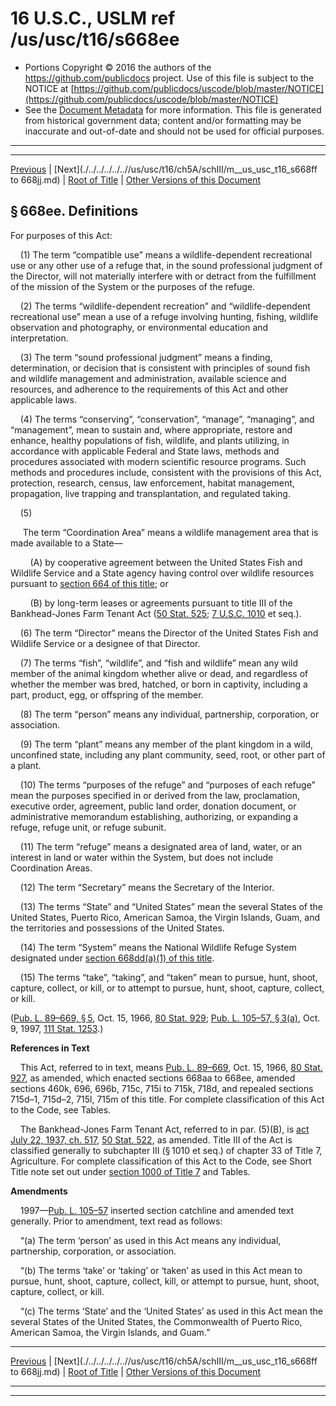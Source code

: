 ---
---

# 16 U.S.C., USLM ref /us/usc/t16/s668ee

* Portions Copyright © 2016 the authors of the https://github.com/publicdocs project.
  Use of this file is subject to the NOTICE at [https://github.com/publicdocs/uscode/blob/master/NOTICE](https://github.com/publicdocs/uscode/blob/master/NOTICE)
* See the [Document Metadata](././../../../../..//README.md) for more information.
  This file is generated from historical government data; content and/or formatting may be inaccurate and out-of-date and should not be used for official purposes.

----------
----------

[Previous](./../../../../..//us/usc/t16/ch5A/schIII/m__us_usc_t16_s668dd.md) | [Next](./../../../../..//us/usc/t16/ch5A/schIII/m__us_usc_t16_s668ff to 668jj.md) | [Root of Title](./../../../../../) | [Other Versions of this Document](https://publicdocs.github.io/go/links?ns=uslm&ref=%2Fus%2Fusc%2Ft16%2Fs668ee)

## § 668ee. Definitions

For purposes of this Act:

    (1) The term “compatible use” means a wildlife-dependent recreational use or any other use of a refuge that, in the sound professional judgment of the Director, will not materially interfere with or detract from the fulfillment of the mission of the System or the purposes of the refuge.

    (2) The terms “wildlife-dependent recreation” and “wildlife-dependent recreational use” mean a use of a refuge involving hunting, fishing, wildlife observation and photography, or environmental education and interpretation.

    (3) The term “sound professional judgment” means a finding, determination, or decision that is consistent with principles of sound fish and wildlife management and administration, available science and resources, and adherence to the requirements of this Act and other applicable laws.

    (4) The terms “conserving”, “conservation”, “manage”, “managing”, and “management”, mean to sustain and, where appropriate, restore and enhance, healthy populations of fish, wildlife, and plants utilizing, in accordance with applicable Federal and State laws, methods and procedures associated with modern scientific resource programs. Such methods and procedures include, consistent with the provisions of this Act, protection, research, census, law enforcement, habitat management, propagation, live trapping and transplantation, and regulated taking.

    (5)

     The term “Coordination Area” means a wildlife management area that is made available to a State—

        (A) by cooperative agreement between the United States Fish and Wildlife Service and a State agency having control over wildlife resources pursuant to [section 664 of this title][/us/usc/t16/s664]; or

        (B) by long-term leases or agreements pursuant to title III of the Bankhead-Jones Farm Tenant Act ([50 Stat. 525][/us/stat/50/525]; [7 U.S.C. 1010][/us/usc/t7/s1010] et seq.).

    (6) The term “Director” means the Director of the United States Fish and Wildlife Service or a designee of that Director.

    (7) The terms “fish”, “wildlife”, and “fish and wildlife” mean any wild member of the animal kingdom whether alive or dead, and regardless of whether the member was bred, hatched, or born in captivity, including a part, product, egg, or offspring of the member.

    (8) The term “person” means any individual, partnership, corporation, or association.

    (9) The term “plant” means any member of the plant kingdom in a wild, unconfined state, including any plant community, seed, root, or other part of a plant.

    (10) The terms “purposes of the refuge” and “purposes of each refuge” mean the purposes specified in or derived from the law, proclamation, executive order, agreement, public land order, donation document, or administrative memorandum establishing, authorizing, or expanding a refuge, refuge unit, or refuge subunit.

    (11) The term “refuge” means a designated area of land, water, or an interest in land or water within the System, but does not include Coordination Areas.

    (12) The term “Secretary” means the Secretary of the Interior.

    (13) The terms “State” and “United States” mean the several States of the United States, Puerto Rico, American Samoa, the Virgin Islands, Guam, and the territories and possessions of the United States.

    (14) The term “System” means the National Wildlife Refuge System designated under [section 668dd(a)(1) of this title][/us/usc/t16/s668dd/a/1].

    (15) The terms “take”, “taking”, and “taken” mean to pursue, hunt, shoot, capture, collect, or kill, or to attempt to pursue, hunt, shoot, capture, collect, or kill.

([Pub. L. 89–669, § 5][/us/pl/89/669/s5], Oct. 15, 1966, [80 Stat. 929][/us/stat/80/929]; [Pub. L. 105–57, § 3(a)][/us/pl/105/57/s3/a], Oct. 9, 1997, [111 Stat. 1253][/us/stat/111/1253].)

 __References in Text__ 

    This Act, referred to in text, means [Pub. L. 89–669][/us/pl/89/669], Oct. 15, 1966, [80 Stat. 927][/us/stat/80/927], as amended, which enacted sections 668aa to 668ee, amended sections 460k, 696, 696b, 715c, 715i to 715k, 718d, and repealed sections 715d–1, 715d–2, 715l, 715m of this title. For complete classification of this Act to the Code, see Tables.

    The Bankhead-Jones Farm Tenant Act, referred to in par. (5)(B), is [act July 22, 1937, ch. 517][/us/act/1937-07-22/ch517], [50 Stat. 522][/us/stat/50/522], as amended. Title III of the Act is classified generally to subchapter III (§ 1010 et seq.) of chapter 33 of Title 7, Agriculture. For complete classification of this Act to the Code, see Short Title note set out under [section 1000 of Title 7][/us/usc/t7/s1000] and Tables.

 __Amendments__ 

    1997—[Pub. L. 105–57][/us/pl/105/57] inserted section catchline and amended text generally. Prior to amendment, text read as follows:

    “(a) The term ‘person’ as used in this Act means any individual, partnership, corporation, or association.

    “(b) The terms ‘take’ or ‘taking’ or ‘taken’ as used in this Act mean to pursue, hunt, shoot, capture, collect, kill, or attempt to pursue, hunt, shoot, capture, collect, or kill.

    “(c) The terms ‘State’ and the ‘United States’ as used in this Act mean the several States of the United States, the Commonwealth of Puerto Rico, American Samoa, the Virgin Islands, and Guam.”

----------

[Previous](./../../../../..//us/usc/t16/ch5A/schIII/m__us_usc_t16_s668dd.md) | [Next](./../../../../..//us/usc/t16/ch5A/schIII/m__us_usc_t16_s668ff to 668jj.md) | [Root of Title](./../../../../../) | [Other Versions of this Document](https://publicdocs.github.io/go/links?ns=uslm&ref=%2Fus%2Fusc%2Ft16%2Fs668ee)

----------
----------

[/us/usc/t16/s664]: https://publicdocs.github.io/go/links?ns=uslm&ref=%2Fus%2Fusc%2Ft16%2Fs664
[/us/stat/50/525]: https://publicdocs.github.io/go/links?ns=uslm&ref=%2Fus%2Fstat%2F50%2F525
[/us/usc/t7/s1010]: https://publicdocs.github.io/go/links?ns=uslm&ref=%2Fus%2Fusc%2Ft7%2Fs1010
[/us/usc/t16/s668dd/a/1]: https://publicdocs.github.io/go/links?ns=uslm&ref=%2Fus%2Fusc%2Ft16%2Fs668dd%2Fa%2F1
[/us/pl/89/669/s5]: https://publicdocs.github.io/go/links?ns=uslm&ref=%2Fus%2Fpl%2F89%2F669%2Fs5
[/us/stat/80/929]: https://publicdocs.github.io/go/links?ns=uslm&ref=%2Fus%2Fstat%2F80%2F929
[/us/pl/105/57/s3/a]: https://publicdocs.github.io/go/links?ns=uslm&ref=%2Fus%2Fpl%2F105%2F57%2Fs3%2Fa
[/us/stat/111/1253]: https://publicdocs.github.io/go/links?ns=uslm&ref=%2Fus%2Fstat%2F111%2F1253
[/us/pl/89/669]: https://publicdocs.github.io/go/links?ns=uslm&ref=%2Fus%2Fpl%2F89%2F669
[/us/stat/80/927]: https://publicdocs.github.io/go/links?ns=uslm&ref=%2Fus%2Fstat%2F80%2F927
[/us/act/1937-07-22/ch517]: https://publicdocs.github.io/go/links?ns=uslm&ref=%2Fus%2Fact%2F1937-07-22%2Fch517
[/us/stat/50/522]: https://publicdocs.github.io/go/links?ns=uslm&ref=%2Fus%2Fstat%2F50%2F522
[/us/usc/t7/s1000]: https://publicdocs.github.io/go/links?ns=uslm&ref=%2Fus%2Fusc%2Ft7%2Fs1000
[/us/pl/105/57]: https://publicdocs.github.io/go/links?ns=uslm&ref=%2Fus%2Fpl%2F105%2F57


